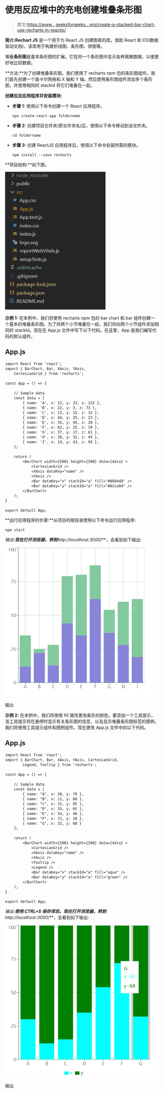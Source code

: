 # 使用反应堆中的充电创建堆叠条形图

> 原文:[https://www . geeksforgeeks . org/create-a-stacked-bar-chart-use-recharts-in-reactjs/](https://www.geeksforgeeks.org/create-a-stacked-bar-chart-using-recharts-in-reactjs/)

**简介:Rechart JS** 是一个用于为 React JS 创建图表的库。借助 React 和 D3(数据驱动文档)，该库用于构建折线图、条形图、饼图等。

堆叠**条形图**是基本条形图的扩展。它在同一个条形图中显示各种离散数据，以便更好地比较数据。

**方法:**为了创建堆叠条形图，我们使用了 recharts npm 包的条形图组件。我们首先创建一个笛卡尔网格和 X 轴和 Y 轴。然后使用条形图组件添加多个条形图，并使用相同的 stackId 将它们堆叠在一起。

**创建反应应用程序并安装模块:**

*   **步骤 1:** 使用以下命令创建一个 React 应用程序。

    ```
    npx create-react-app foldername
    ```

*   **步骤 2:** 创建项目文件夹(即文件夹名)后，使用以下命令移动到该文件夹。

    ```
    cd foldername
    ```

*   **步骤 3:** 创建 ReactJS 应用程序后，使用以下命令安装所需的模块。

    ```
    npm install --save recharts
    ```

**项目结构:**如下图。

![](img/f04ae0d8b722a9fff0bd9bd138b29c23.png)

**示例 1:** 在本例中，我们将使用 recharts npm 包的 bar chart 和 bar 组件创建一个基本的堆叠条形图。为了将两个小节堆叠在一起，我们将向两个小节组件添加相同的 stackId。现在在 App.js 文件中写下以下代码。在这里，App 是我们编写代码的默认组件。

## App.js

```
import React from 'react';
import { BarChart, Bar, XAxis, YAxis, 
    CartesianGrid } from 'recharts';

const App = () => {

    // Sample data
    const data = [
        { name: 'A', x: 12, y: 23, z: 122 },
        { name: 'B', x: 22, y: 3, z: 73 },
        { name: 'C', x: 13, y: 15, z: 32 },
        { name: 'D', x: 44, y: 35, z: 23 },
        { name: 'E', x: 35, y: 45, z: 20 },
        { name: 'F', x: 62, y: 25, z: 29 },
        { name: 'G', x: 37, y: 17, z: 61 },
        { name: 'H', x: 28, y: 32, z: 45 },
        { name: 'I', x: 19, y: 43, z: 93 },
    ];

    return (
        <BarChart width={500} height={500} data={data} >
            <CartesianGrid />
            <XAxis dataKey="name" />
            <YAxis />
            <Bar dataKey="x" stackId="a" fill="#8884d8" />
            <Bar dataKey="y" stackId="a" fill="#82ca9d" />
        </BarChart>
    );
}

export default App;
```

**运行应用程序的步骤:**从项目的根目录使用以下命令运行应用程序:

```
npm start
```

**输出:**现在打开浏览器，转到***http://localhost:3000/***，会看到如下输出:

![](img/4b173344374abd31090605322819b6c4.png)

输出

**示例 2:** 在本例中，我们将使用 fill 属性更改条形的颜色。要添加一个工具提示，该工具提示将在悬停时显示有关条形图的信息，以及显示堆叠条形图标签的图例，我们将使用工具提示组件和图例组件。现在更改 App.js 文件中的以下代码。

## App.js

```
import React from 'react';
import { BarChart, Bar, XAxis, YAxis, CartesianGrid,
        Legend, Tooltip } from 'recharts';

const App = () => {

    // Sample data
    const data = [
        { name: "A", x: 30, y: 70 },
        { name: "B", x: 12, y: 88 },
        { name: "C", x: 15, y: 85 },
        { name: "D", x: 35, y: 65 },
        { name: "E", x: 54, y: 46 },
        { name: "F", x: 72, y: 28 },
        { name: "G", x: 32, y: 68 }
    ];

    return (
        <BarChart width={500} height={500} data={data} >
            <CartesianGrid />
            <XAxis dataKey="name" />
            <YAxis />
            <Tooltip />
            <Legend />
            <Bar dataKey="x" stackId="a" fill="aqua" />
            <Bar dataKey="y" stackId="a" fill="green" />
        </BarChart>
    );
}

export default App;
```

**输出:**使用 **CTRL+S** 保存项目。现在打开浏览器，转到***http://localhost:3000/***，会看到如下输出:

![](img/4191cf399c28a2b7723ca56fa8f22e03.png)

输出